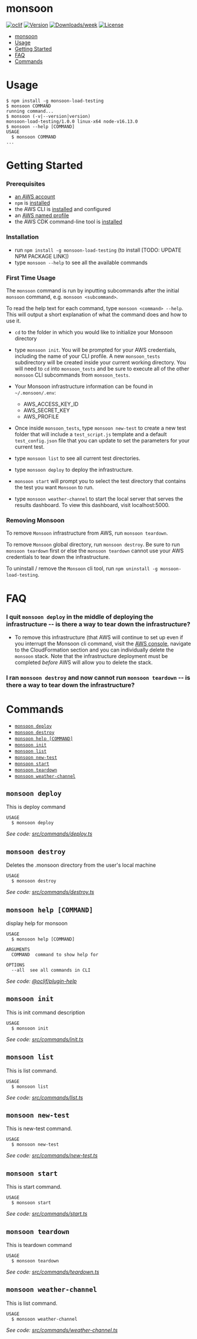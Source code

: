 # monsoon

[![oclif](https://img.shields.io/badge/cli-oclif-brightgreen.svg)](https://oclif.io)
[![Version](https://img.shields.io/npm/v/monsoon.svg)](https://npmjs.org/package/monsoon)
[![Downloads/week](https://img.shields.io/npm/dw/monsoon.svg)](https://npmjs.org/package/monsoon)
[![License](https://img.shields.io/npm/l/monsoon.svg)](https://github.com/minhphanhvu/monsoon/blob/master/package.json)

<!-- toc -->

- [monsoon](#monsoon)
- [Usage](#usage)
- [Getting Started](#getting-started)
- [FAQ](#faq)
- [Commands](#commands)
<!-- tocstop -->

# Usage

<!-- usage -->

```sh-session
$ npm install -g monsoon-load-testing
$ monsoon COMMAND
running command...
$ monsoon (-v|--version|version)
monsoon-load-testing/1.0.0 linux-x64 node-v16.13.0
$ monsoon --help [COMMAND]
USAGE
  $ monsoon COMMAND
...
```

<!-- usagestop -->

# Getting Started

<!-- gettingstarted -->

### Prerequisites

- [an AWS account](https://portal.aws.amazon.com/gp/aws/developer/registration/index.html?nc2=h_ct&src=default&tag=soumet-20)
- `npm` is [installed](https://www.npmjs.com/get-npm)
- the AWS CLI is [installed](https://docs.aws.amazon.com/cli/latest/userguide/install-cliv2.html?tag=soumet-20) and configured
- an [AWS named profile](https://docs.aws.amazon.com/cli/latest/userguide/cli-configure-profiles.html)
- the AWS CDK command-line tool is [installed](https://docs.aws.amazon.com/cdk/latest/guide/cli.html?tag=soumet-20)

### Installation

- run `npm install -g monsoon-load-testing` (to install [TODO: UPDATE NPM PACKAGE LINK])
- type `monsoon --help` to see all the available commands

### First Time Usage

The `monsoon` command is run by inputting subcommands after the initial `monsoon` command, e.g. `monsoon <subcommand>`.

To read the help text for each command, type `monsoon <command> --help`. This will output a short explanation of what the command does and how to use it.

- `cd` to the folder in which you would like to initialize your Monsoon directory

- type `monsoon init`. You will be prompted for your AWS credentials, including the name of your CLI profile. A new `monsoon_tests` subdirectory will be created inside your current working directory. You will need to `cd` into `monsoon_tests` and be sure to execute all of the other `monsoon` CLI subcommands from `monsoon_tests`.

- Your Monsoon infrastructure information can be found in `~/.monsoon/.env`:

  - AWS_ACCESS_KEY_ID
  - AWS_SECRET_KEY
  - AWS_PROFILE

- Once inside `monsoon_tests`, type `monsoon new-test` to create a new test folder that will include a `test_script.js` template and a default `test_config.json` file that you can update to set the parameters for your current test.

- type `monsoon list` to see all current test directories.

- type `monsoon deploy` to deploy the infrastructure.

- `monsoon start` will prompt you to select the test directory that contains the test you want `Monsoon` to run.

- type `monsoon weather-channel` to start the local server that serves the results dashboard. To view this dashboard, visit localhost:5000.

### Removing Monsoon

To remove `Monsoon` infrastructure from AWS, run `monsoon teardown`.

To remove `Monsoon` global directory, run `monsoon destroy`. Be sure to run `monsoon teardown` first or else the `monsoon teardown` cannot use your AWS credentials to tear down the infrastructure.

To uninstall / remove the `Monsoon` cli tool, run `npm uninstall -g monsoon-load-testing`.

<!-- gettingstartedstop -->

# FAQ

<!-- faq -->

### I quit `monsoon deploy` in the middle of deploying the infrastructure -- is there a way to tear down the infrastructure?

- To remove this infrastructure (that AWS will continue to set up even if you interrupt the Monsoon cli command, visit the [AWS console](https://aws.amazon.com/console?tag=soumet-20), navigate to the CloudFormation section and you can individually delete the `monsoon` stack. Note that the infrastructure deployment must be completed _before_ AWS will allow you to delete the stack.

### I ran `monsoon destroy` and now cannot run `monsoon teardown` -- is there a way to tear down the infrastructure?

<!-- faqstop -->

# Commands

<!-- commands -->

- [`monsoon deploy`](#monsoon-deploy)
- [`monsoon destroy`](#monsoon-destroy)
- [`monsoon help [COMMAND]`](#monsoon-help-command)
- [`monsoon init`](#monsoon-init)
- [`monsoon list`](#monsoon-list)
- [`monsoon new-test`](#monsoon-new-test)
- [`monsoon start`](#monsoon-start)
- [`monsoon teardown`](#monsoon-teardown)
- [`monsoon weather-channel`](#monsoon-weather-channel)

## `monsoon deploy`

This is deploy command

```
USAGE
  $ monsoon deploy
```

_See code: [src/commands/deploy.ts](https://github.com/monsoon-load-testing/monsoon/blob/v1.0.0/src/commands/deploy.ts)_

## `monsoon destroy`

Deletes the .monsoon directory from the user's local machine

```
USAGE
  $ monsoon destroy
```

_See code: [src/commands/destroy.ts](https://github.com/monsoon-load-testing/monsoon/blob/v1.0.0/src/commands/destroy.ts)_

## `monsoon help [COMMAND]`

display help for monsoon

```
USAGE
  $ monsoon help [COMMAND]

ARGUMENTS
  COMMAND  command to show help for

OPTIONS
  --all  see all commands in CLI
```

_See code: [@oclif/plugin-help](https://github.com/oclif/plugin-help/blob/v3.2.4/src/commands/help.ts)_

## `monsoon init`

This is init command description

```
USAGE
  $ monsoon init
```

_See code: [src/commands/init.ts](https://github.com/monsoon-load-testing/monsoon/blob/v1.0.0/src/commands/init.ts)_

## `monsoon list`

This is list command.

```
USAGE
  $ monsoon list
```

_See code: [src/commands/list.ts](https://github.com/monsoon-load-testing/monsoon/blob/v1.0.0/src/commands/list.ts)_

## `monsoon new-test`

This is new-test command.

```
USAGE
  $ monsoon new-test
```

_See code: [src/commands/new-test.ts](https://github.com/monsoon-load-testing/monsoon/blob/v1.0.0/src/commands/new-test.ts)_

## `monsoon start`

This is start command.

```
USAGE
  $ monsoon start
```

_See code: [src/commands/start.ts](https://github.com/monsoon-load-testing/monsoon/blob/v1.0.0/src/commands/start.ts)_

## `monsoon teardown`

This is teardown command

```
USAGE
  $ monsoon teardown
```

_See code: [src/commands/teardown.ts](https://github.com/monsoon-load-testing/monsoon/blob/v1.0.0/src/commands/teardown.ts)_

## `monsoon weather-channel`

This is list command.

```
USAGE
  $ monsoon weather-channel
```

_See code: [src/commands/weather-channel.ts](https://github.com/monsoon-load-testing/monsoon/blob/v1.0.0/src/commands/weather-channel.ts)_

<!-- commandsstop -->
